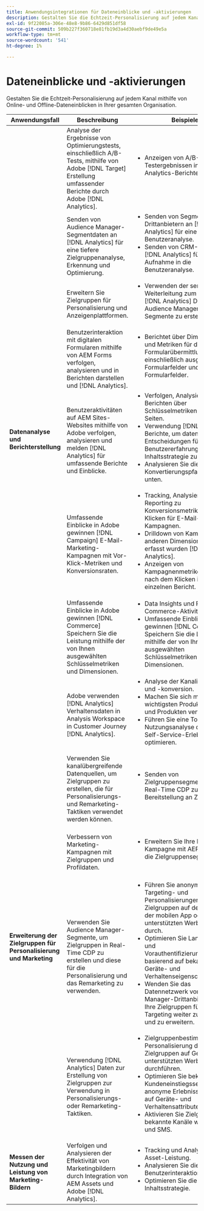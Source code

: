 ```yaml
---
title: Anwendungsintegrationen für Dateneinblicke und -aktivierungen
description: Gestalten Sie die Echtzeit-Personalisierung auf jedem Kanal mithilfe von Online- und Offline-Dateneinblicken in Ihrer gesamten Organisation.
exl-id: 9f22085a-306e-48e8-9b86-6429d851df58
source-git-commit: 509b227f360718e81fb19d3a4d30aebf9de49e5a
workflow-type: tm+mt
source-wordcount: '541'
ht-degree: 1%

---
```


# Dateneinblicke und -aktivierungen

Gestalten Sie die Echtzeit-Personalisierung auf jedem Kanal mithilfe von Online- und Offline-Dateneinblicken in Ihrer gesamten Organisation.

<table>

<thead>
    <tr>
      <th>Anwendungsfall</th>
      <th>Beschreibung</th>
      <th>Beispiele</th>
      <th>Anwendungen</th>
    </tr>
  </thead>

<tbody>
  <!--  ROW 2  -->
 <tr>
   <td rowspan="8"><b>Datenanalyse und Berichterstellung</b></td>

<!--  ROW 2a  -->
<td>Analyse der Ergebnisse von Optimierungstests, einschließlich A/B-Tests, mithilfe von Adobe [!DNL Target] Erstellung umfassender Berichte durch Adobe [!DNL Analytics].</td>
   <td><ul style="margin-top: 0;">
        <li>Anzeigen von A/B-Testergebnissen in Rich-Analytics-Berichten.</li>
       </ul></td>
   <td><a href="../integrations-between-applications/target/target-analytics.md" target="_blank" rel="noopener noreferrer">[!DNL Target] und [!DNL Analytics]</a></td>
  </tr>

<!--  ROW 2b  -->
<tr>
   <td>Senden von Audience Manager-Segmentdaten an [!DNL Analytics] für eine tiefere Zielgruppenanalyse, Erkennung und Optimierung.</td>
    <td><ul style="margin-top: 0;">
        <li>Senden von Segmentdaten von Drittanbietern an [!DNL Analytics] für eine tiefere Benutzeranalyse.</li>
        <li>Senden von CRM-Daten an [!DNL Analytics] für die Aufnahme in die Benutzeranalyse.</li>
       </ul></td>
   <td><a href="../integrations-between-applications/aam/aam-analytics.md" target="_blank" rel="noopener noreferrer">Audience Manager und [!DNL Analytics]</a></td>
 </tr>

<!--  ROW 2c -->
<tr>
   <td>Erweitern Sie Zielgruppen für Personalisierung und Anzeigenplattformen.</td>
    <td><ul style="margin-top: 0;">
        <li>Verwenden der serverseitigen Weiterleitung zum Senden [!DNL Analytics] Daten an Audience Manager senden, um Segmente zu erstellen.</li>
       </ul></td>
   <td><a href="../integrations-between-applications/aam/aam-analytics.md" target="_blank" rel="noopener noreferrer">Audience Manager und [!DNL Analytics]</a></td>
 </tr>

<!--  ROW 2d  -->
<tr>
   <td>Benutzerinteraktion mit digitalen Formularen mithilfe von AEM Forms verfolgen, analysieren und in Berichten darstellen und [!DNL Analytics]. </td>
   <td><ul style="margin-top: 0;">
        <li>Berichtet über Dimensionen und Metriken für die Formularübermittlung, einschließlich ausgefüllter Formularfelder und fehlerhafter Formularfelder.</li>
       </ul></td>
   <td><a href="../integrations-between-applications/experience-manager/experience-manager-analytics.md" target="_blank" rel="noopener noreferrer">AEM Forms und [!DNL Analytics]</a></td>
 </tr>

<!--  ROW 2e  -->
<tr>
   <td>Benutzeraktivitäten auf AEM Sites-Websites mithilfe von Adobe verfolgen, analysieren und melden [!DNL Analytics] für umfassende Berichte und Einblicke.</td>
   <td><ul style="margin-top: 0;">
        <li>Verfolgen, Analysieren und Berichten über Schlüsselmetriken für Site-Seiten.</li>
        <li>Verwendung [!DNL Analytics] Berichte, um datenbasierte Entscheidungen für die Benutzererfahrung und Inhaltsstrategie zu treffen.</li>
        <li>Analysieren Sie die Konvertierungspfade oben und unten.</li>
       </ul></td>
   <td><a href="../integrations-between-applications/experience-manager/experience-manager-analytics.md" target="_blank" rel="noopener noreferrer">AEM Sites und [!DNL Analytics]</a></td>
 </tr>

<!--  ROW 2f  -->
<tr>
   <td>Umfassende Einblicke in Adobe gewinnen [!DNL Campaign] E-Mail-Marketing-Kampagnen mit Vor-Klick-Metriken und Konversionsraten.</td>
   <td><ul style="margin-top: 0;">
        <li>Tracking, Analysieren und Reporting zu Konversionsmetriken nach dem Klicken für E-Mail-Kampagnen.</li>
        <li>Drilldown von Kampagnen zu anderen Dimensionen, die in erfasst wurden [!DNL Analytics].</li>
        <li>Anzeigen von Kampagnenmetriken vor und nach dem Klicken in einem einzelnen Bericht.</li>
       </ul></td>
   <td><a href="../integrations-between-applications/campaign/campaign-analytics.md" target="_blank" rel="noopener noreferrer">[!DNL Campaign] und [!DNL Analytics]</a></td>
 </tr>

<!--  ROW 2g  -->
<tr>
   <td>Umfassende Einblicke in Adobe gewinnen [!DNL Commerce] Speichern Sie die Leistung mithilfe der von Ihnen ausgewählten Schlüsselmetriken und Dimensionen.</td>
   <td><ul style="margin-top: 0;">
        <li>Data Insights und Reporting zu Commerce-Aktivitäten.</li>
        <li>Umfassende Einblicke in Adobe gewinnen [!DNL Commerce] Speichern Sie die Leistung mithilfe der von Ihnen ausgewählten Schlüsselmetriken und Dimensionen.</li>
       </ul></td>
   <td><a href="../integrations-between-applications/commerce/commerce-analytics.md" target="_blank" rel="noopener noreferrer">[!DNL Commerce] und [!DNL Analytics]</a></td>
 </tr>

<!--  ROW 2h  -->
<tr>
   <td>Adobe verwenden [!DNL Analytics] Verhaltensdaten in Analysis Workspace in Customer Journey [!DNL Analytics].</td>
   <td><ul style="margin-top: 0;">
        <li>Analyse der Kanalinteraktion und -konversion.</li>
        <li>Machen Sie sich mit den wichtigsten Produktkategorien und Produkten vertraut.</li>
        <li>Führen Sie eine Tool-Nutzungsanalyse durch, um Self-Service-Erlebnisse zu optimieren.</li>
       </ul></td>
   <td><a href="../integrations-between-applications/analytics/analytics-customer-journey-analytics.md" target="_blank" rel="noopener noreferrer">[!DNL Analytics] und Customer Journey [!DNL Analytics]</a></td>
 </tr>


<!--  Row 3  -->
<tr>
  <td rowspan="5"><b>Erweiterung der Zielgruppen für Personalisierung und Marketing</b></td>
 </tr>

<!--  ROW 3a  -->
<tr>
  <td>Verwenden Sie kanalübergreifende Datenquellen, um Zielgruppen zu erstellen, die für Personalisierungs- und Remarketing-Taktiken verwendet werden können.</td>
  <td><ul style="margin-top: 0;"><li>Senden von Zielgruppensegmenten an Real-Time CDP zur Bereitstellung an Ziele</li>
     </ul></td>
  <td><a href="../integrations-between-applications/rtcdp/rtcdp-cja.md" target="_blank" rel="noopener noreferrer">Journey [!DNL Analytics] und Echtzeit-Kundendaten [!DNL Platform]</a></td>
 </tr>

<!--  ROW 3c  -->
<tr>
  <td>Verbessern von Marketing-Kampagnen mit Zielgruppen und Profildaten.</td>
  <td><ul style="margin-top: 0;">
        <li>Erweitern Sie Ihre Marketing-Kampagne mit AEP-Daten für die Zielgruppensegmentierung.</li>
      </ul></td>
   <td><a href="../integrations-between-applications/campaign/campaign-rtcdp.md">[!DNL Campaign] v8- und Echtzeit-Kundendaten [!DNL Platform]</a></td>
 </tr>

<!--  ROW 3d  -->
<tr>
  <td>Verwenden Sie Audience Manager-Segmente, um Zielgruppen in Real-Time CDP zu erstellen und diese für die Personalisierung und das Remarketing zu verwenden.</td>
  <td><ul style="margin-top: 0;">
        <li>Führen Sie anonyme Targeting- und Personalisierungen für digitale Zielgruppen auf der Website, in der mobilen App oder in unterstützten Werbekanälen durch.</li>
        <li>Optimieren Sie Landingpage- und Vorauthentifizierungserlebnisse basierend auf bekannten Geräte- und Verhaltenseigenschaften.</li>
        <li>Wenden Sie das Datennetzwerk von Audience Manager-Drittanbietern an, um Ihre Zielgruppen für das Targeting weiter zu verfeinern und zu erweitern.</li>
      </ul></td>
  <td><a href="../integrations-between-applications/aam/aam-rtcdp.md" target="_blank" rel="noopener noreferrer">Audience Manager- und Echtzeit-Kundendaten [!DNL Platform]</a></td>
 </tr>

<!--  ROW 3e  -->
<td>Verwendung [!DNL Analytics] Daten zur Erstellung von Zielgruppen zur Verwendung in Personalisierungs- oder Remarketing-Taktiken.</td>
   <td><ul style="margin-top: 0;"><li>Zielgruppenbestimmung und Personalisierung digitaler Zielgruppen auf Geräten oder unterstützten Werbekanälen durchführen.</li>
           <li>Optimieren Sie bekannte Kundeneinstiegsseiten und anonyme Erlebnisse basierend auf Geräte- und Verhaltensattributen.</li>
           <li>Aktivieren Sie Zielgruppen für bekannte Kanäle wie E-Mail und SMS.</li>
        </ul></td>
   <td><a href="../integrations-between-applications/analytics/analytics-rtcdp.md" target="_blank" rel="noopener noreferrer">[!DNL Analytics] und Echtzeit-Kundendaten [!DNL Platform]</a></td>


<!--  ROW 4  -->
<tr>
   <td><b>Messen der Nutzung und Leistung von Marketing-Bildern</b></td>
   <td>Verfolgen und Analysieren der Effektivität von Marketingbildern durch Integration von AEM Assets und Adobe [!DNL Analytics].</td>
   <td><ul style="margin-top: 0;"><li>Tracking und Analysieren der Asset-Leistung.</li>
           <li>Analysieren Sie die Benutzerinteraktion.</li>
           <li>Optimieren Sie die Inhaltsstrategie.</li>
        </ul></td>
   <td><a href="../integrations-between-applications/experience-manager/experience-manager-analytics.md" target="_blank" rel="noopener noreferrer">AEM Assets und [!DNL Analytics]</a></td>
 </tr>
 </tbody>
 </table>
